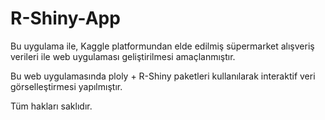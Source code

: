 # R-Shiny-App

Bu uygulama ile, Kaggle platformundan elde edilmiş süpermarket alışveriş verileri ile web uygulaması geliştirilmesi amaçlanmıştır.

Bu web uygulamasında ploly + R-Shiny paketleri kullanılarak interaktif veri görselleştirmesi yapılmıştır.

Tüm hakları saklıdır.

